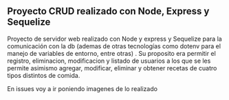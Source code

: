 ## Proyecto CRUD realizado con Node, Express y Sequelize
Proyecto de servidor web realizado con Node y express y Sequelize para la comunicación con la db (ademas de otras tecnologías como dotenv para el manejo de variables de entorno, entre otras)
. Su proposito era permitir el registro, eliminacion, modificacion y listado de usuarios a los que se les permite asimismo  agregar, modificar, eliminar y obtener recetas de cuatro tipos distintos de comida.  

En issues voy a ir poniendo imagenes de lo realizado
